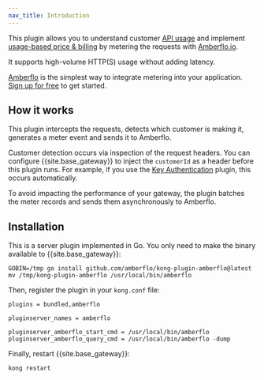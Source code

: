 ```yaml
---
nav_title: Introduction
---
```


This plugin allows you to understand customer [API usage](https://www.amberflo.io/products/metering-cloud) and implement [usage-based price & billing](https://www.amberflo.io/products/billing-cloud) by metering the requests with [Amberflo.io](https://amberflo.io).

It supports high-volume HTTP(S) usage without adding latency.

[Amberflo](https://amberflo.io) is the simplest way to integrate metering into your application. [Sign up for free](https://ui.amberflo.io/) to get started.

## How it works

This plugin intercepts the requests, detects which customer is making it, generates a meter event and sends it to Amberflo.

Customer detection occurs via inspection of the request headers. You can configure {{site.base_gateway}} to inject the `customerId` as a header before this plugin runs. For example, if you use the [Key Authentication](https://docs.konghq.com/hub/kong-inc/key-auth/) plugin, this occurs automatically.

To avoid impacting the performance of your gateway, the plugin batches the meter records and sends them asynchronously to Amberflo.

## Installation

This is a server plugin implemented in Go. You only need to make the binary available to {{site.base_gateway}}:

```shell
GOBIN=/tmp go install github.com/amberflo/kong-plugin-amberflo@latest
mv /tmp/kong-plugin-amberflo /usr/local/bin/amberflo
```

Then, register the plugin in your `kong.conf` file:

```
plugins = bundled,amberflo

pluginserver_names = amberflo

pluginserver_amberflo_start_cmd = /usr/local/bin/amberflo
pluginserver_amberflo_query_cmd = /usr/local/bin/amberflo -dump
```

Finally, restart {{site.base_gateway}}:

```shell
kong restart
```
